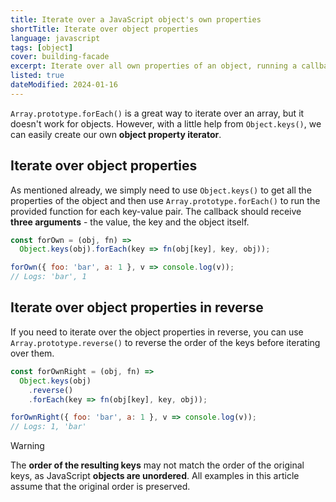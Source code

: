 ```yaml
---
title: Iterate over a JavaScript object's own properties
shortTitle: Iterate over object properties
language: javascript
tags: [object]
cover: building-facade
excerpt: Iterate over all own properties of an object, running a callback for each one.
listed: true
dateModified: 2024-01-16
---
```


`Array.prototype.forEach()` is a great way to iterate over an array, but it doesn't work for objects. However, with a little help from `Object.keys()`, we can easily create our own **object property iterator**.

## Iterate over object properties

As mentioned already, we simply need to use `Object.keys()` to get all the properties of the object and then use `Array.prototype.forEach()` to run the provided function for each key-value pair. The callback should receive **three arguments** - the value, the key and the object itself.

```js
const forOwn = (obj, fn) =>
  Object.keys(obj).forEach(key => fn(obj[key], key, obj));

forOwn({ foo: 'bar', a: 1 }, v => console.log(v));
// Logs: 'bar', 1
```

## Iterate over object properties in reverse

If you need to iterate over the object properties in reverse, you can use `Array.prototype.reverse()` to reverse the order of the keys before iterating over them.

```js
const forOwnRight = (obj, fn) =>
  Object.keys(obj)
    .reverse()
    .forEach(key => fn(obj[key], key, obj));

forOwnRight({ foo: 'bar', a: 1 }, v => console.log(v));
// Logs: 1, 'bar'
```

> [!WARNING]
>
> The **order of the resulting keys** may not match the order of the original keys, as JavaScript **objects are unordered**. All examples in this article assume that the original order is preserved.
